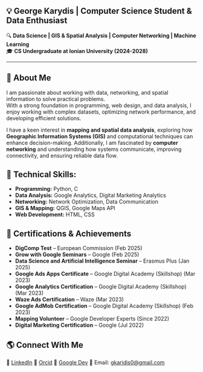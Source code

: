 ## 💡 **George Karydis | Computer Science Student & Data Enthusiast**  
🔍 **Data Science | GIS & Spatial Analysis | Computer Networking | Machine Learning**  
🎓 **CS Undergraduate at Ionian University (2024-2028)**  

---


## 🚀 **About Me**  
I am passionate about working with data, networking, and spatial information to solve practical problems.  
With a strong foundation in programming, web design, and data analysis, I enjoy working with complex datasets, optimizing network performance, and developing efficient solutions.  

I have a keen interest in **mapping and spatial data analysis**, exploring how **Geographic Information Systems (GIS)** and computational techniques can enhance decision-making. Additionally, I am fascinated by **computer networking** and understanding how systems communicate, improving connectivity, and ensuring reliable data flow.  


## 🔹 **Technical Skills:**  
- **Programming:** Python, C 
- **Data Analysis:** Google Analytics, Digital Marketing Analytics  
- **Networking:** Network Optimization, Data Communication  
- **GIS & Mapping:** QGIS, Google Maps API  
- **Web Development:** HTML, CSS
  

## 📢 Certifications & Achievements
- **DigComp Test** – European Commission (Feb 2025)  
- **Grow with Google Seminars** – Google (Feb 2025)  
- **Data Science and Artificial Intelligence Seminar** – Erasmus Plus (Jan 2025)  
- **Google Ads Apps Certificate** – Google Digital Academy (Skillshop) (Mar 2023)  
- **Google Analytics Certification** – Google Digital Academy (Skillshop) (Mar 2023)  
- **Waze Ads Certification** – Waze (Mar 2023)  
- **Google AdMob Certification** – Google Digital Academy (Skillshop) (Feb 2023)
- **Mapping Volunteer** – Google Developer Experts (Since 2022) 
- **Digital Marketing Certification** – Google (Jul 2022)    

## 🌎 **Connect With Me**  
🔗 [LinkedIn](https://linkedin.com/in/georgekarydis)
🔗 [Orcid](https://orcid.org/0009-0007-7380-6506)
🔗 [Google Dev](https://developers.google.com/profile/u/georgekarudis)
📩 Email: gkaridis0@gmail.com  
